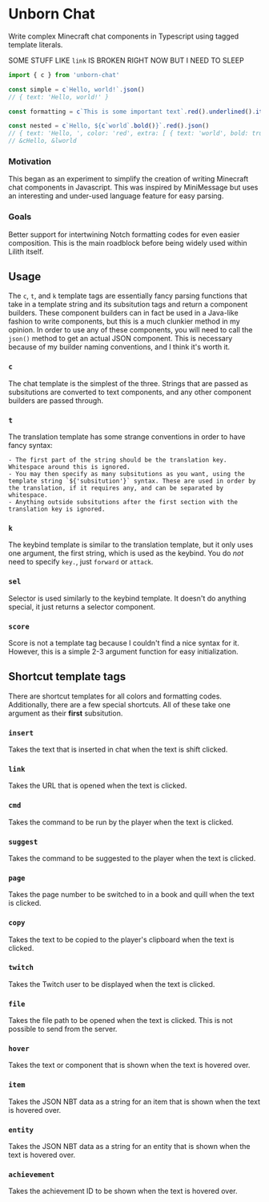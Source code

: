 # Unborn Chat

Write complex Minecraft chat components in Typescript using tagged template literals.

SOME STUFF LIKE `link` IS BROKEN RIGHT NOW BUT I NEED TO SLEEP

```ts
import { c } from 'unborn-chat'

const simple = c`Hello, world!`.json()
// { text: 'Hello, world!' }

const formatting = c`This is some important text`.red().underlined().italic().json()

const nested = c`Hello, ${c`world`.bold()}`.red().json()
// { text: 'Hello, ', color: 'red', extra: [ { text: 'world', bold: true } ] }
// &cHello, &lworld
```

### Motivation

This began as an experiment to simplify the creation of writing Minecraft chat components in Javascript. This was inspired by MiniMessage but uses an interesting and under-used language feature for easy parsing.

### Goals

Better support for intertwining Notch formatting codes for even easier composition. This is the main roadblock before being widely used within Lilith itself.

## Usage

The `c`, `t`, and `k` template tags are essentially fancy parsing functions that take in a template string and its subsitution tags and return a component builders.
These component builders can in fact be used in a Java-like fashion to write components, but this is a much clunkier method in my opinion.
In order to use any of these components, you will need to call the `json()` method to get an actual JSON component. This is necessary because of my builder naming conventions, and I think it's worth it.

### `c`

The chat template is the simplest of the three. Strings that are passed as subsitutions are converted to text components, and any other component builders are passed through.

### `t`

The translation template has some strange conventions in order to have fancy syntax:

    - The first part of the string should be the translation key. Whitespace around this is ignored.
    - You may then specify as many subsitutions as you want, using the template string `${'subsitution'}` syntax. These are used in order by the translation, if it requires any, and can be separated by whitespace.
    - Anything outside subsitutions after the first section with the translation key is ignored.

### `k`

The keybind template is similar to the translation template, but it only uses one argument, the first string, which is used as the keybind. You do *not* need to specify `key.`, just `forward` or `attack`.

### `sel`

Selector is used similarly to the keybind template. It doesn't do anything special, it just returns a selector component.

### `score`

Score is not a template tag because I couldn't find a nice syntax for it. However, this is a simple 2-3 argument function for easy initialization.

## Shortcut template tags

There are shortcut templates for all colors and formatting codes. Additionally, there are a few special shortcuts. All of these take one argument as their **first** subsitution.

### `insert`

Takes the text that is inserted in chat when the text is shift clicked.

### `link`

Takes the URL that is opened when the text is clicked.

### `cmd`

Takes the command to be run by the player when the text is clicked.

### `suggest`

Takes the command to be suggested to the player when the text is clicked.

### `page`

Takes the page number to be switched to in a book and quill when the text is clicked.

### `copy`

Takes the text to be copied to the player's clipboard when the text is clicked.

### `twitch`

Takes the Twitch user to be displayed when the text is clicked.

### `file`

Takes the file path to be opened when the text is clicked. This is not possible to send from the server.

### `hover`

Takes the text or component that is shown when the text is hovered over.

### `item`

Takes the JSON NBT data as a string for an item that is shown when the text is hovered over.

### `entity`

Takes the JSON NBT data as a string for an entity that is shown when the text is hovered over.

### `achievement`

Takes the achievement ID to be shown when the text is hovered over.